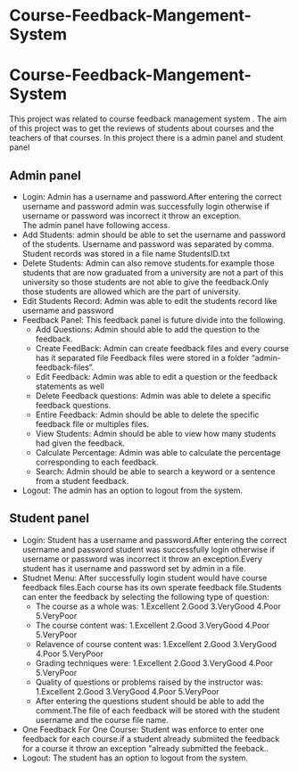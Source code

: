 # Course-Feedback-Mangement-System #
# Course-Feedback-Mangement-System #
This project was related to course feedback management system . The aim of this project was to get the reviews of students about courses and the teachers of that courses.
In this project there is a admin panel and student panel 
## Admin panel ##
* Login: Admin has a username and password.After entering the correct username and password admin was successfully login otherwise if username or password was incorrect it throw an exception.  
The admin panel have following access.
* Add Students: admin should be able to set the username and password of the students. Username and password was separated by comma. Student records was stored in a file name StudentsID.txt
* Delete Students: Admin can also remove students.for example those students that are now graduated from a university are not a part of this university so those students are not able to give the feedback.Only those students are allowed which are the part of university.
* Edit Students Record: Admin was able to edit the students record like username and password
* Feedback Panel: This feedback panel is future divide into the following.                      
    * Add Questions: Admin should able to add the question to the feedback.
    * Create FeedBack: Admin can create feedback files and every course has it separated file  Feedback files were stored in a folder “admin-feedback-files”.
    * Edit Feedback: Admin was able to edit a question or the feedback statements as well
    * Delete Feedback questions: Admin was able to delete  a specific feedback questions. 
    * Entire Feedback: Admin should be able to delete the specific feedback file or multiples files. 
    * View Students: Admin should be able to view how many students had given the feedback.
    * Calculate Percentage: Admin was able to calculate the percentage corresponding to each feedback.
    * Search: Admin should be able to search a keyword or a sentence from a student feedback.
* Logout: The admin has an option to logout from the system.
## Student panel ##
* Login: Student has a username and password.After entering the correct username and password student was successfully login otherwise if username or password was incorrect it throw an exception.Every student has it username and password set by admin in a file.
* Studnet Menu: After successfully login student would have course feedback files.Each course has its own sperate feedback file.Students can enter the feedback by selecting the following type of question:
    * The course as a whole was: 1.Excellent 2.Good 3.VeryGood 4.Poor 5.VeryPoor
    * The course content was: 1.Excellent 2.Good 3.VeryGood 4.Poor 5.VeryPoor
    * Relavence of course content was: 1.Excellent 2.Good 3.VeryGood 4.Poor 5.VeryPoor
    * Grading techniques were: 1.Excellent 2.Good 3.VeryGood 4.Poor 5.VeryPoor
    * Quality of questions or problems raised by the instructor was: 1.Excellent 2.Good 3.VeryGood                                                                  4.Poor 5.VeryPoor
    * After entering the questions student should be able to add the comment.The file of each feedback will be stored with the student username and the course file name.
* One Feedback For One Course: Student was enforce to enter one feedback for each course.if a student already submiited the feedback for a course it throw an exception "already submitted the feeback..
* Logout: The student has an option to logout from the system.
